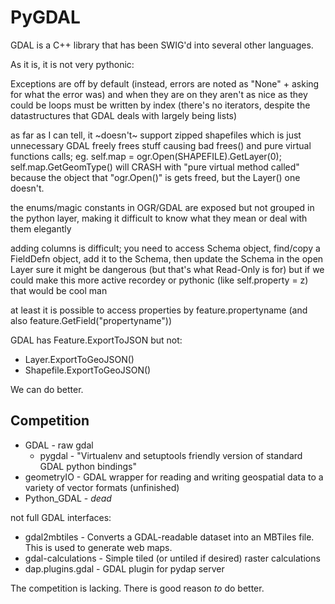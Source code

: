 # PyGDAL

GDAL is a C++ library that has been SWIG'd into several other languages.

As it is, it is not very pythonic:
 
 Exceptions are off by default (instead, errors are noted as "None" + asking for what the error was) and when they are on they aren't as nice as they could be
 loops must be written by index (there's no iterators, despite the datastructures that GDAL deals with largely being lists)

 as far as I can tell, it ~doesn't~ support zipped shapefiles which is just unnecessary
 GDAL freely frees stuff causing bad frees() and pure virtual functions calls;
    eg. self.map = ogr.Open(SHAPEFILE).GetLayer(0); self.map.GetGeomType() will CRASH with "pure virtual method called" 
     because the object that "ogr.Open()" is gets freed, but the Layer() one doesn't.

  the enums/magic constants in OGR/GDAL are exposed but not grouped in the python layer, making it difficult to know what they mean or deal with them elegantly
  
  adding columns is difficult; you need to access Schema object, find/copy a FieldDefn object, add it to the Schema, then update the Schema in the open Layer
   sure it might be dangerous (but that's what Read-Only is for) but if we could make this more active recordey or pythonic (like self.property = z) that would be cool man

at least it is possible to access properties by feature.propertyname (and also feature.GetField("propertyname"))

GDAL has Feature.ExportToJSON but not:
 * Layer.ExportToGeoJSON()
 * Shapefile.ExportToGeoJSON()

We can do better.

## Competition

* GDAL                      - raw gdal
  * pygdal                    - "Virtualenv and setuptools friendly version of standard GDAL python bindings"
* geometryIO                - GDAL wrapper for reading and writing geospatial data to a variety of vector formats (unfinished)
* Python_GDAL               - _dead_

not full GDAL interfaces:

* gdal2mbtiles              - Converts a GDAL-readable dataset into an MBTiles file. This is used to generate web maps.
* gdal-calculations         - Simple tiled (or untiled if desired) raster calculations
* dap.plugins.gdal          - GDAL plugin for pydap server

The competition is lacking. There is good reason *to* do better.
